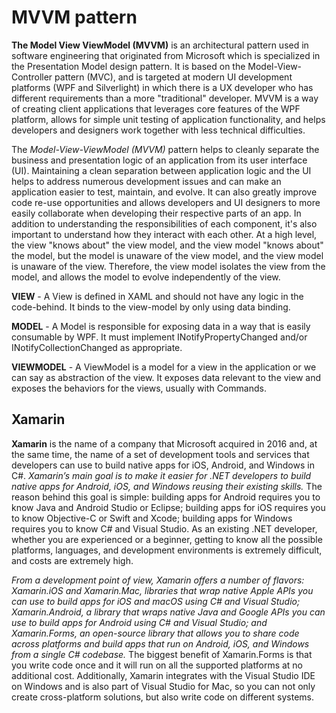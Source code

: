 # MVVM pattern

<b>The Model View ViewModel (MVVM)</b> is an architectural pattern used in software engineering that originated from Microsoft which is specialized in the Presentation Model design pattern. It is based on the Model-View-Controller pattern (MVC), and is targeted at modern UI development platforms (WPF and Silverlight) in which there is a UX developer who has different requirements than a more "traditional" developer. MVVM is a way of creating client applications that leverages core features of the WPF platform, allows for simple unit testing of application functionality, and helps developers and designers work together with less technical difficulties.

The <i>Model-View-ViewModel (MVVM)</i> pattern helps to cleanly separate the business and presentation logic of an application from its user interface (UI). Maintaining a clean separation between application logic and the UI helps to address numerous development issues and can make an application easier to test, maintain, and evolve. It can also greatly improve code re-use opportunities and allows developers and UI designers to more easily collaborate when developing their respective parts of an app.
In addition to understanding the responsibilities of each component, it's also important to understand how they interact with each other. At a high level, the view "knows about" the view model, and the view model "knows about" the model, but the model is unaware of the view model, and the view model is unaware of the view. Therefore, the view model isolates the view from the model, and allows the model to evolve independently of the view.

<b>VIEW</b> - A View is defined in XAML and should not have any logic in the code-behind. It binds to the view-model by only using data binding. 

<b>MODEL</b> - A Model is responsible for exposing data in a way that is easily consumable by WPF. It must implement INotifyPropertyChanged and/or INotifyCollectionChanged as appropriate.

<b>VIEWMODEL</b> - A ViewModel is a model for a view in the application or we can say as abstraction of the view. It exposes data relevant to the view and exposes the behaviors for the views, usually with Commands.



<h2> Xamarin </h2>
<b>Xamarin</b> is the name of a company that Microsoft acquired in 2016 and, at the same time, the name of a set of development tools and services that developers can use to build native apps for iOS, Android, and Windows in C#. <i>Xamarin’s main goal is to make it easier for .NET developers to build native apps for Android, iOS, and Windows reusing their existing skills.</i> The reason behind this goal is simple: building apps for Android requires you to know Java and Android Studio or Eclipse; building apps for iOS requires you to know Objective-C or Swift and Xcode; building apps for Windows requires you to know C# and Visual Studio. As an existing .NET developer, whether you are experienced or a beginner, getting to know all the possible platforms, languages, and development environments is extremely difficult, and costs are extremely high. 

<i> From a development point of view, Xamarin offers a number of flavors: Xamarin.iOS and Xamarin.Mac, libraries that wrap native Apple APIs you can use to build apps for iOS and macOS using C# and Visual Studio; Xamarin.Android, a library that wraps native Java and Google APIs you can use to build apps for Android using C# and Visual Studio; and Xamarin.Forms, an open-source library that allows you to share code across platforms and build apps that run on Android, iOS, and Windows from a single C# codebase.</i> The biggest benefit of Xamarin.Forms is that you write code once and it will run on all the supported platforms at no additional cost. Additionally, Xamarin integrates with the Visual Studio IDE on Windows and is also part of Visual Studio for Mac, so you can not only create cross-platform solutions, but also write code on different systems.  
